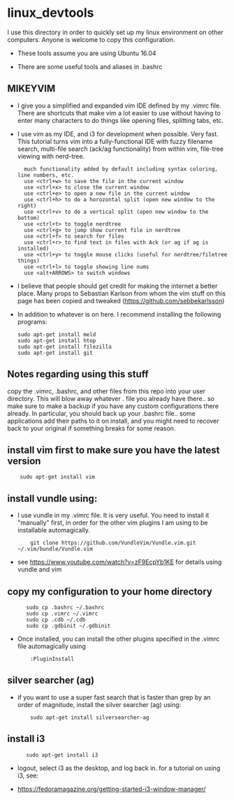 # linux_devtools

I use this directory in order to quickly set up my linux environment on other computers. Anyone is welcome to copy this configuration.

* These tools assume you are using Ubuntu 16.04

* There are some useful tools and aliases in .bashrc


## MIKEYVIM
* I give you a simplified and expanded vim IDE defined by my .vimrc file. There are shortcuts that make vim a lot easier to use without having to enter many characters to do things like opening files, splitting tabs, etc.
* I use vim as my IDE, and i3 for development when possible. Very fast. This tutorial turns vim into a fully-functional IDE with fuzzy filename search, multi-file search (ack/ag functionality) from within vim, file-tree viewing with nerd-tree.

        much functionality added by default including syntax coloring, line numbers, etc.
        use <ctrl+w> to save the file in the current window
        use <ctrl+x> to close the current window 
        use <ctrl+e> to open a new file in the current window
        use <ctrl+h> to do a horozontal split (open new window to the right)
        use <ctrl+v> to do a vertical split (open new window to the bottom)
        use <ctrl+t> to toggle nerdtree
        use <ctrl+g> to jump show current file in nerdtree
        use <ctrl+f> to search for files
        use <ctrl+r> to find text in files with Ack (or ag if ag is installed)
        use <ctrl+y> to toggle mouse clicks (useful for nerdtree/filetree things)
        use <ctrl+l> to toggle showing line nums
        use <alt+ARROWS> to switch windows

* I believe that people should get credit for making the internet a better place. Many props to Sebastian Karlson from whom the vim stuff on this page has been copied and tweaked (https://github.com/sebbekarlsson)

* In addition to whatever is on here. I recommend installing the following programs:

      sudo apt-get install meld
      sudo apt-get install htop
      sudo apt-get install filezilla
      sudo apt-get install git

## Notes regarding using this stuff

copy the .vimrc, .bashrc, and other files from this repo into your user directory. This will blow away whatever . file you already have there.. so make sure to make a backup if you have any custom configurations there already. In particular, you should back up your .bashrc file.. some applications add their paths to it on install, and you might need to recover back to your original if something breaks for some reason.

## install vim first to make sure you have the latest version

        sudo apt-get install vim
        

## install vundle using:
* I use vundle in my .vimrc file. It is very useful. You need to install it "manually" first, in order for the other vim plugins I am using to be installable automagically.

          git clone https://github.com/VundleVim/Vundle.vim.git ~/.vim/bundle/Vundle.vim

* see https://www.youtube.com/watch?v=zF9EcpYb1KE for details using vundle and vim


## copy my configuration to your home directory     
    
          sudo cp .bashrc ~/.bashrc    
          sudo cp .vimrc ~/.vimrc    
          sudo cp .cdb ~/.cdb    
          sudo cp .gdbinit ~/.gdbinit

* <RUN THIS FROM INSIDE OF VIM> Once installed, you can install the other plugins specified in the .vimrc file automagically using

          :PluginInstall

## silver searcher (ag)
* if you want to use a super fast search that is faster than grep by an order of magnitude, install the silver searcher (ag) using:

          sudo apt-get install silversearcher-ag

## install i3

          sudo apt-get install i3

* logout, select i3 as the desktop, and log back in. for a tutorial on using i3, see:

* https://fedoramagazine.org/getting-started-i3-window-manager/
